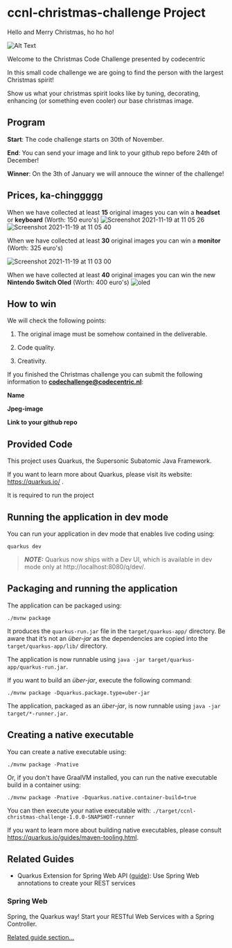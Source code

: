 # ccnl-christmas-challenge Project

Hello and Merry Christmas, ho ho ho!

![Alt Text](https://media3.giphy.com/media/dXtpREchVgDiEWp1TA/giphy.gif?cid=ecf05e47fdsh55yxi0rqq1exoif905eqc3kkani011znqvzw&rid=giphy.gif)

Welcome to the Christmas Code Challenge presented by codecentric

In this small code challenge we are going to find the person with the largest Christmas spirit!

Show us what your christmas spirit looks like by tuning, decorating, enhancing (or something even cooler) our base christmas image.

## Program

**Start**: The code challenge starts on 30th of November.

**End**: You can send your image and link to your github repo before 24th of December!

**Winner**: On the 3th of January we will annouce the winner of the challenge! 

## Prices, ka-chinggggg
When we have collected at least **15** original images you can win a **headset** or **keyboard** (Worth: 150 euro's)
![Screenshot 2021-11-19 at 11 05 26](https://user-images.githubusercontent.com/36627455/142604740-14cdb6af-8788-412a-8412-64a1925b26f3.png)
![Screenshot 2021-11-19 at 11 05 40](https://user-images.githubusercontent.com/36627455/142604788-cbfaf53d-ffac-4496-a3ff-291c8e295c29.png)

When we have collected at least **30** original images you can win a **monitor** (Worth: 325 euro's)

![Screenshot 2021-11-19 at 11 03 00](https://user-images.githubusercontent.com/36627455/142604367-5bf3bf73-2dc9-446e-bdd6-bf0186040cdb.png)


When we have collected at least **40** original images you can win the new **Nintendo Switch Oled** (Worth: 400 euro's)
![oled](https://user-images.githubusercontent.com/36627455/142602456-568fa04e-acf2-4d90-86fa-613707b79d7b.jpeg)

## How to win

We will check the following points:

1. The original image must be somehow contained in the deliverable.

2. Code quality.

3. Creativity.

If you finished the Christmas challenge you can submit the following information to **codechallenge@codecentric.nl**:

**Name**

**Jpeg-image**

**Link to your github repo**

## Provided Code
This project uses Quarkus, the Supersonic Subatomic Java Framework.

If you want to learn more about Quarkus, please visit its website: https://quarkus.io/ .

It is required to run the project

## Running the application in dev mode

You can run your application in dev mode that enables live coding using:
```
quarkus dev
```

> **_NOTE:_**  Quarkus now ships with a Dev UI, which is available in dev mode only at http://localhost:8080/q/dev/.

## Packaging and running the application

The application can be packaged using:
```shell script
./mvnw package
```
It produces the `quarkus-run.jar` file in the `target/quarkus-app/` directory.
Be aware that it’s not an _über-jar_ as the dependencies are copied into the `target/quarkus-app/lib/` directory.

The application is now runnable using `java -jar target/quarkus-app/quarkus-run.jar`.

If you want to build an _über-jar_, execute the following command:
```shell script
./mvnw package -Dquarkus.package.type=uber-jar
```

The application, packaged as an _über-jar_, is now runnable using `java -jar target/*-runner.jar`.

## Creating a native executable

You can create a native executable using: 
```shell script
./mvnw package -Pnative
```

Or, if you don't have GraalVM installed, you can run the native executable build in a container using: 
```shell script
./mvnw package -Pnative -Dquarkus.native.container-build=true
```

You can then execute your native executable with: `./target/ccnl-christmas-challenge-1.0.0-SNAPSHOT-runner`

If you want to learn more about building native executables, please consult https://quarkus.io/guides/maven-tooling.html.

## Related Guides

- Quarkus Extension for Spring Web API ([guide](https://quarkus.io/guides/spring-web)): Use Spring Web annotations to create your REST services


### Spring Web

Spring, the Quarkus way! Start your RESTful Web Services with a Spring Controller.

[Related guide section...](https://quarkus.io/guides/spring-web#greetingcontroller)
